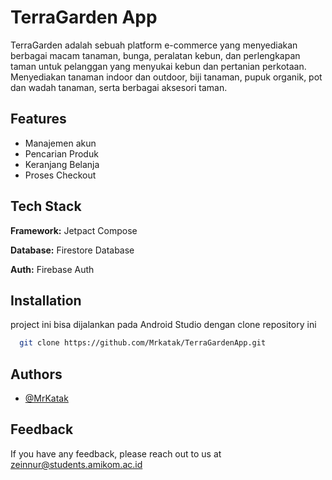
# TerraGarden App

TerraGarden adalah sebuah platform e-commerce yang menyediakan berbagai macam tanaman, 
bunga, peralatan kebun, dan perlengkapan taman untuk pelanggan yang menyukai kebun dan 
pertanian perkotaan. Menyediakan tanaman indoor dan outdoor, biji tanaman, pupuk organik, pot 
dan wadah tanaman, serta berbagai aksesori taman. 



## Features

- Manajemen akun
- Pencarian Produk
- Keranjang Belanja
- Proses Checkout




## Tech Stack

**Framework:** Jetpact Compose

**Database:** Firestore Database

**Auth:** Firebase Auth


## Installation

project ini bisa dijalankan pada Android Studio dengan clone repository ini

```bash
  git clone https://github.com/Mrkatak/TerraGardenApp.git
```

## Authors

- [@MrKatak](https://www.github.com/MrKatak)


## Feedback

If you have any feedback, please reach out to us at zeinnur@students.amikom.ac.id

